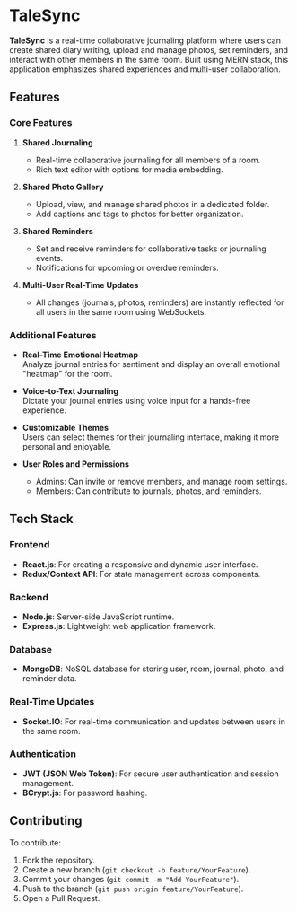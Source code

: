 

# **TaleSync**

**TaleSync** is a real-time collaborative journaling platform where users can create shared diary writing, upload and manage photos, set reminders, and interact with other members in the same room. Built using MERN stack, this application emphasizes shared experiences and multi-user collaboration.


## **Features**

### **Core Features**
1. **Shared Journaling**  
   - Real-time collaborative journaling for all members of a room.  
   - Rich text editor with options for media embedding.  

2. **Shared Photo Gallery**  
   - Upload, view, and manage shared photos in a dedicated folder.  
   - Add captions and tags to photos for better organization.  

3. **Shared Reminders**  
   - Set and receive reminders for collaborative tasks or journaling events.  
   - Notifications for upcoming or overdue reminders.  

4. **Multi-User Real-Time Updates**  
   - All changes (journals, photos, reminders) are instantly reflected for all users in the same room using WebSockets.

### **Additional Features**
- **Real-Time Emotional Heatmap**  
  Analyze journal entries for sentiment and display an overall emotional "heatmap" for the room.

- **Voice-to-Text Journaling**  
  Dictate your journal entries using voice input for a hands-free experience.

- **Customizable Themes**  
  Users can select themes for their journaling interface, making it more personal and enjoyable.

- **User Roles and Permissions**  
  - Admins: Can invite or remove members, and manage room settings.  
  - Members: Can contribute to journals, photos, and reminders.



## **Tech Stack**

### **Frontend**  
- **React.js**: For creating a responsive and dynamic user interface.  
- **Redux/Context API**: For state management across components.  


### **Backend**  
- **Node.js**: Server-side JavaScript runtime.  
- **Express.js**: Lightweight web application framework.  

### **Database**  
- **MongoDB**: NoSQL database for storing user, room, journal, photo, and reminder data.

### **Real-Time Updates**  
- **Socket.IO**: For real-time communication and updates between users in the same room.

### **Authentication**  
- **JWT (JSON Web Token)**: For secure user authentication and session management.  
- **BCrypt.js**: For password hashing.



## **Contributing**

To contribute:  
1. Fork the repository.  
2. Create a new branch (`git checkout -b feature/YourFeature`).  
3. Commit your changes (`git commit -m "Add YourFeature"`).  
4. Push to the branch (`git push origin feature/YourFeature`).  
5. Open a Pull Request.


